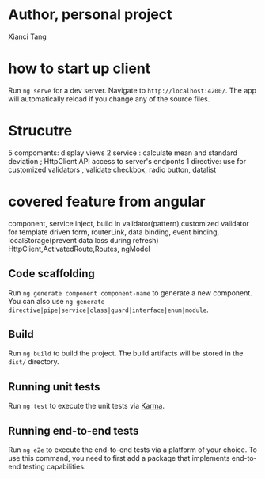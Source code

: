 
# Author, personal project
Xianci Tang 

# how to start up client
Run `ng serve` for a dev server. Navigate to `http://localhost:4200/`. The app will automatically reload if you change any of the source files.

# Strucutre
5 compoments: display views
2 service : calculate mean and standard deviation ; HttpClient API access to server's endponts
1 directive: use for customized validators , validate checkbox, radio button, datalist

# covered feature from angular
component, service inject, build in validator(pattern),customized validator for template driven form, routerLink, data binding, event binding, localStorage(prevent data loss during refresh)
HttpClient,ActivatedRoute,Routes, ngModel


















## Code scaffolding

Run `ng generate component component-name` to generate a new component. You can also use `ng generate directive|pipe|service|class|guard|interface|enum|module`.

## Build

Run `ng build` to build the project. The build artifacts will be stored in the `dist/` directory.

## Running unit tests

Run `ng test` to execute the unit tests via [Karma](https://karma-runner.github.io).

## Running end-to-end tests

Run `ng e2e` to execute the end-to-end tests via a platform of your choice. To use this command, you need to first add a package that implements end-to-end testing capabilities.

